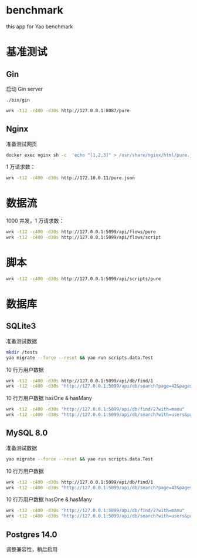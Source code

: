 # benchmark

this app for Yao benchmark

# 基准测试

## Gin

启动 Gin server

```bash
./bin/gin
```

```bash
wrk -t12 -c400 -d30s http://127.0.0.1:8087/pure
```

## Nginx

准备测试网页

```bash
docker exec nginx sh -c  'echo "[1,2,3]" > /usr/share/nginx/html/pure.json'
```

1 万请求数：

```bash
wrk -t12 -c400 -d30s http://172.10.0.11/pure.json
```

# 数据流

1000 并发，1 万请求数：

```bash
wrk -t12 -c400 -d30s http://127.0.0.1:5099/api/flows/pure
wrk -t12 -c400 -d30s http://127.0.0.1:5099/api/flows/script
```

# 脚本

```bash
wrk -t12 -c400 -d30s http://127.0.0.1:5099/api/scripts/pure
```

# 数据库

## SQLite3

准备测试数据

```bash
mkdir /tests
yao migrate --force --reset && yao run scripts.data.Test
```

10 行万用户数据

```bash
wrk -t12 -c400 -d30s http://127.0.0.1:5099/api/db/find/1
wrk -t12 -c400 -d30s "http://127.0.0.1:5099/api/db/search?page=42&pagesize=10"
```

10 行万用户数据 hasOne & hasMany

```bash
wrk -t12 -c400 -d30s "http://127.0.0.1:5099/api/db/find/2?with=manu"
wrk -t12 -c400 -d30s "http://127.0.0.1:5099/api/db/search?with=users&page=42&pagesize=10"
```

## MySQL 8.0

准备测试数据

```bash
yao migrate --force --reset && yao run scripts.data.Test
```

10 行万用户数据

```bash
wrk -t12 -c400 -d30s http://127.0.0.1:5099/api/db/find/1
wrk -t12 -c400 -d30s "http://127.0.0.1:5099/api/db/search?page=42&pagesize=10"
```

10 行万用户数据 hasOne & hasMany

```bash
wrk -t12 -c400 -d30s "http://127.0.0.1:5099/api/db/find/2?with=manu"
wrk -t12 -c400 -d30s "http://127.0.0.1:5099/api/db/search?with=users&page=42&pagesize=10"
```

## Postgres 14.0

调整兼容性，稍后启用
